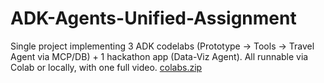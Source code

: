# ADK-Agents-Unified-Assignment
Single project implementing 3 ADK codelabs (Prototype → Tools → Travel Agent via MCP/DB) + 1 hackathon app (Data-Viz Agent). All runnable via Colab or locally, with one full video.
[colabs.zip](https://github.com/user-attachments/files/22964483/colabs.zip)
